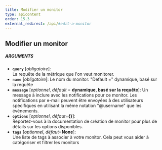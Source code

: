 ```yaml
---
title: Modifier un monitor
type: apicontent
order: 15.3
external_redirect: /api/#edit-a-monitor
---
```


## Modifier un monitor
##### ARGUMENTS
* **`query`** [*obligatoire*]:  
  La requête de la métrique que l'on veut monitorer.
* **`name`** [*obligatoire*]:
    Le nom du monitor. "Default =" dynamique, basé sur la requête
* **`message`** [*optionnel*, *défault* = **dynamique, basé sur la requête**]:
    Un message à inclure avec les notifications pour ce monitor. Les notifications par e-mail peuvent être envoyées à des utilisateurs spécifiques en utilisant la même notation "@username" que les événements.
* **`options`** [*optionnel*, *défaut*=**{}**]:  
    Reportez-vous à la documentation de création de monitor pour plus de détails sur les options disponibles.
* **`tags`** [*optionnel*, *défaut*=**None**]:  
    Une liste de tags à associer à votre monitor. Cela peut vous aider à catégoriser et filtrer les monitors